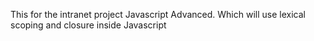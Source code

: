 This for the intranet project Javascript Advanced. Which will use lexical scoping and closure inside Javascript